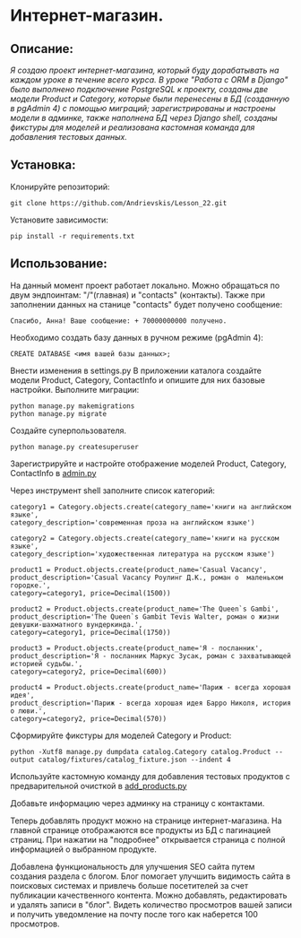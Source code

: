 # Интернет-магазин.
## Описание:
_Я создаю проект интернет-магазина, который буду дорабатывать на каждом уроке в течение всего курса.
В уроке "Работа с ORM в Django" было выполнено подключение PostgreSQL к проекту, созданы две модели
Product и Category, которые были перенесены в БД (созданную в pgAdmin 4) с помощью миграций;
зарегистрированы и настроены модели в админке, также наполнена БД через Django shell,
созданы фикстуры для моделей и реализована кастомная команда для добавления тестовых данных._

## Установка:
Клонируйте репозиторий:
```
git clone https://github.com/Andrievskis/Lesson_22.git

```
Установите зависимости:
```
pip install -r requirements.txt

```
## Использование:
На данный момент проект работает локально. 
Можно обращаться по двум эндпоинтам: "/"(главная) и "contacts" (контакты).
Также при заполнении данных на станице "contacts" будет получено сообщение:
```
Спасибо, Анна! Ваше сообщение: + 70000000000 получено.
```
Необходимо создать базу данных в ручном режиме (pgAdmin 4):
```
CREATE DATABASE <имя вашей базы данных>;
```
Внести изменения в settings.py
В приложении каталога создайте модели Product, Category, ContactInfo и опишите для них базовые настройки.
Выполните миграции:
```
python manage.py makemigrations
python manage.py migrate
```
Создайте суперпользователя.
```
python manage.py createsuperuser
```
Зарегистрируйте и настройте отображение моделей Product, Category, ContactInfo в [admin.py](catalog/admin.py)

Через инструмент shell заполните список категорий:
```
category1 = Category.objects.create(category_name='книги на английском языке', 
category_description='современная проза на английском языке')

category2 = Category.objects.create(category_name='книги на русском языке', 
category_description='художественная литература на русском языке')

product1 = Product.objects.create(product_name='Casual Vacancy', 
product_description='Casual Vacancy Роулинг Д.К., роман о  маленьком городке.', 
category=category1, price=Decimal(1500))

product2 = Product.objects.create(product_name='The Queen`s Gambi', 
product_description='The Queen`s Gambit Tevis Walter, роман о жизни девушки-шахматного вундеркинда.', 
category=category1, price=Decimal(1750))

product3 = Product.objects.create(product_name='Я - посланник', 
product_description='Я - посланник Маркус Зусак, роман с захватывающей историей судьбы.', 
category=category2, price=Decimal(600))

product4 = Product.objects.create(product_name='Париж - всегда хорошая идея', 
product_description='Париж - всегда хорошая идея Барро Николя, история о люви.', 
category=category2, price=Decimal(570))
```

Сформируйте фикстуры для моделей Category и Product:
```
python -Xutf8 manage.py dumpdata catalog.Category catalog.Product --output catalog/fixtures/catalog_fixture.json --indent 4
```

Используйте кастомную команду для добавления 
тестовых продуктов с предварительной очисткой в [add_products.py](catalog/management/commands/add_products.py)

Добавьте информацию через админку на страницу с контактами.

Теперь добавлять продукт можно на странице интернет-магазина.
На главной странице отображаются все продукты из БД с пагинацией страниц.
При нажатии на "подробнее" открывается страница с полной информацией о выбранном продукте.

Добавлена функциональность для улучшения SEO сайта путем создания раздела с блогом. 
Блог помогает улучшить видимость сайта в поисковых системах и привлечь больше посетителей за счет 
публикации качественного контента. Можно добавлять, редактировать и удалять записи в "блог". Видеть количество
просмотров вашей записи и получить уведомление на почту после того как наберется 100 просмотров.
